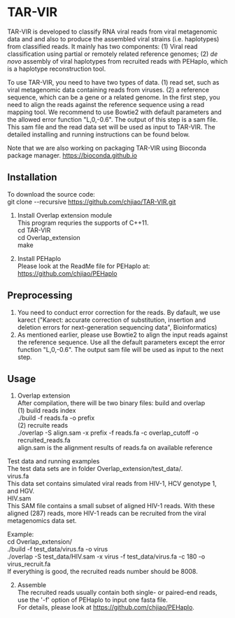 # TAR-VIR
TAR-VIR is developed to classify RNA viral reads from viral metagenomic data and and also to produce the assembled viral strains (i.e. haplotypes) from classified reads.  It mainly has two components: (1) Viral read classification using partial or remotely related reference genomes; (2) *de novo* assembly of viral haplotypes from recruited reads with PEHaplo, which is a haplotype reconstruction tool. 

To use TAR-VIR, you need to have two types of data. (1) read set, such as viral metagenomic data containing reads from viruses. (2) a reference sequence, which can be a gene or a related genome. In the first step, you need to align the reads against the reference sequence using a read mapping tool. We recommend to use Bowtie2 with default parameters and the allowed error function "L,0,-0.6". The output of this step is a sam file. This sam file and the read data set will be used as input to TAR-VIR. The detailed installing and running instructions can be found below. 

Note that we are also working on packaging TAR-VIR using Bioconda package manager. https://bioconda.github.io

## Installation
To download the source code:   
git clone --recursive  https://github.com/chjiao/TAR-VIR.git   

1. Install Overlap extension module   
This program requries the supports of C++11.   
cd TAR-VIR   
cd Overlap_extension   
make    

2. Install PEHaplo   
Please look at the ReadMe file for PEHaplo at:   
https://github.com/chjiao/PEHaplo   

## Preprocessing
1. You need to conduct error correction for the reads. By dafault, we use karect ("Karect: accurate correction of substitution, insertion and deletion errors for next-generation sequencing data", Bioinformatics)
2. As mentioned earlier, please use Bowtie2 to align the input reads against the reference sequence. Use all the default parameters except the error function "L,0,-0.6". The output sam file will be used as input to the next step. 

## Usage   
1. Overlap extension   
After compilation, there will be two binary files: build and overlap   
(1) build reads index    
./build -f reads.fa -o prefix   
(2) recruite reads   
./overlap -S align.sam -x prefix -f reads.fa -c overlap_cutoff -o recruited_reads.fa   
align.sam is the alignment results of reads.fa on available reference   

Test data and running examples   
The test data sets are in folder Overlap_extension/test_data/.   
virus.fa   
This data set contains simulated viral reads from HIV-1, HCV genotype 1, and HGV.   
HIV.sam   
This SAM file contains a small subset of aligned HIV-1 reads. With these aligned (287) reads, more HIV-1 reads can be recruited from the viral metagenomics data set.   

Example:   
cd Overlap_extension/   
./build -f test_data/virus.fa -o virus   
./overlap -S test_data/HIV.sam -x virus -f test_data/virus.fa -c 180 -o virus_recruit.fa   
If everything is good, the recruited reads number should be 8008.   

2. Assemble   
The recruited reads usually contain both single- or paired-end reads, use the '-f' option of PEHaplo to input one fasta file.    
For details, please look at https://github.com/chjiao/PEHaplo.
